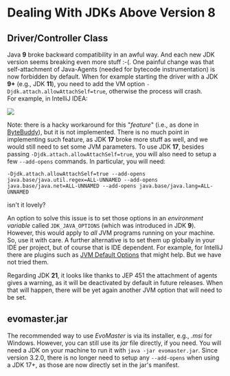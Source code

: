 # Dealing With JDKs Above Version 8

## Driver/Controller Class

Java __9__ broke backward compatibility in an awful way.
And each new JDK version seems breaking even more stuff :-(.
One painful change was that self-attachment of Java-Agents (needed for bytecode instrumentation)
is now forbidden by default.
When for example starting the driver with a JDK __9+__ (e.g., JDK __11__), you need to add the VM option
`-Djdk.attach.allowAttachSelf=true`, otherwise the process will crash.   
For example, in IntelliJ IDEA:

![](img/intellij_jdk11_jvm_options.png)

Note: there is a hacky workaround for this "_feature_"
(i.e., as done in [ByteBuddy](https://github.com/raphw/byte-buddy/issues/295)),
but it is not implemented. 
There is no much point in implementing such feature, as JDK __17__ broke more stuff as well, and we would still need to set some JVM parameters. 
To use JDK __17__, besides passing `-Djdk.attach.allowAttachSelf=true`, you will also need to setup a few `--add-opens` commands.
In particular, you will need:

`-Djdk.attach.allowAttachSelf=true --add-opens java.base/java.util.regex=ALL-UNNAMED --add-opens java.base/java.net=ALL-UNNAMED --add-opens java.base/java.lang=ALL-UNNAMED`

isn't it lovely? 

An option to solve this issue is to set those options in an _environment variable_ called `JDK_JAVA_OPTIONS` (which was introduced in JDK __9__).
However, this would apply to _all_ JVM programs running on your machine.
So, use it with care.
A further alternative is to set them up globally in your IDE per project, but of course that is IDE dependent.
For example, for IntelliJ there are plugins such as [JVM Default Options](https://plugins.jetbrains.com/plugin/21136-jvm-default-options) that might help. 
But we have not tried them.


Regarding JDK __21__, it looks like thanks to JEP 451 the attachment of agents gives a warning, as it will be deactivated by default in future releases.
When that will happen, there will be yet again another JVM option that will need to be set. 


## evomaster.jar

The recommended way to use _EvoMaster_ is via its installer, e.g.,
_.msi_ for Windows.
However, you can still use its _jar_ file directly, if you need.
You will need a JDK on your machine to run it with `java -jar evomaster.jar`. 
Since version 3.2.0, there is no longer need to setup any `--add-opens` when using a JDK 17+, as those are now directly set in the jar's manifest.



